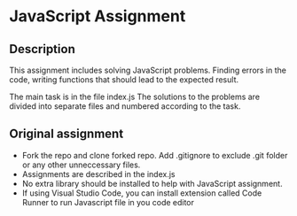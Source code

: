 # JavaScript Assignment

## Description

This assignment includes solving JavaScript problems. Finding errors in the code, writing functions that should lead to the expected result.

The main task is in the file index.js
The solutions to the problems are divided into separate files and numbered according to the task.


## Original assignment

* Fork the repo and clone forked repo. Add .gitignore to exclude .git folder or any other unneccessary files.
* Assignments are described in the index.js
* No extra library should be installed to help with JavaScript assignment.
* If using Visual Studio Code, you can install extension called Code Runner to
run Javascript file in you code editor
